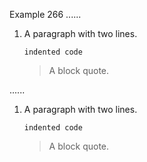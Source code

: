 Example 266
......

   1.  A paragraph
       with two lines.

           indented code

       > A block quote.

......

<ol>
<li>
<p>A paragraph
with two lines.</p>
<pre><code>indented code
</code></pre>
<blockquote>
<p>A block quote.</p>
</blockquote>
</li>
</ol>

